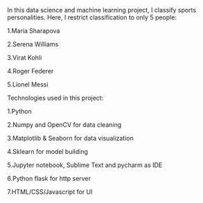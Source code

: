 In this data science and machine learning project, I classify sports personalities. Here, I restrict classification to only 5 people: 

1.Maria Sharapova

2.Serena Williams

3.Virat Kohli

4.Roger Federer

5.Lionel Messi

Technologies used in this project:

1.Python

2.Numpy and OpenCV for data cleaning

3.Matplotlib & Seaborn for data visualization

4.Sklearn for model building

5.Jupyter notebook, Sublime Text and pycharm as IDE

6.Python flask for http server

7.HTML/CSS/Javascript for UI
